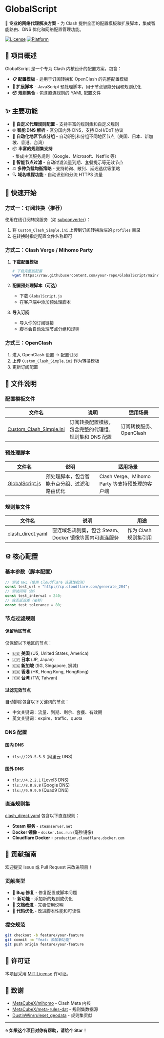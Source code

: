 # GlobalScript

🚀 **专业的网络代理解决方案** - 为 Clash 提供全面的配置模板和扩展脚本，集成智能路由、DNS 优化和网络配置管理功能。

[![License](https://img.shields.io/badge/License-MIT-blue.svg)](LICENSE)
[![Platform](https://img.shields.io/badge/Platform-Clash-orange.svg)](https://github.com/MetaCubeX/mihomo)

## 🎯 项目概述

GlobalScript 是一个专为 Clash 内核设计的配置方案，包含：

- **📋 配置模板** - 适用于订阅转换和 OpenClash 的完整配置模板
- **🔧 扩展脚本** - JavaScript 预处理脚本，用于节点智能分组和规则优化
- **📦 规则集合** - 包含直连规则的 YAML 配置文件

## ✨ 主要功能

- 🔧 **自定义代理规则配置** - 支持丰富的规则集和自定义规则
- 🌐 **智能 DNS 解析** - 区分国内外 DNS，支持 DoH/DoT 协议
- 🎯 **自动化地区节点分组** - 自动识别和分组不同地区节点（美国、日本、新加坡、香港、台湾）
- 📦 **丰富的规则集支持** - 集成主流服务规则（Google、Microsoft、Netflix 等）
- 🚫 **智能节点过滤** - 自动过滤流量到期、套餐提示等无效节点
- ⚖️ **多种负载均衡策略** - 支持轮询、散列、延迟选优等策略
- 🔍 **域名嗅探功能** - 自动识别和分流 HTTPS 流量

## 🚀 快速开始

### 方式一：订阅转换（推荐）

使用在线订阅转换服务（如 [subconverter](https://github.com/tindy2013/subconverter)）：

1. 将 `Custom_Clash_Simple.ini` 上传到订阅转换后端的 `profiles` 目录
2. 在转换时指定配置文件名称即可

### 方式二：Clash Verge / Mihomo Party

1. **下载配置模板**
   ```bash
   # 下载完整版配置
   wget https://raw.githubusercontent.com/your-repo/GlobalScript/main/Custom_Clash_Simple.ini
   ```

2. **配置预处理脚本（可选）**
   - 下载 `GlobalScript.js`
   - 在客户端中添加预处理脚本

3. **导入订阅**
   - 导入你的订阅链接
   - 脚本会自动处理节点分组和规则

### 方式三：OpenClash

1. 进入 OpenClash 设置 → 配置订阅
2. 上传 `Custom_Clash_Simple.ini` 作为转换模板
3. 更新订阅配置

## 📁 文件说明

### 配置模板文件

| 文件名 | 说明 | 适用场景 |
|--------|------|----------|
| [Custom_Clash_Simple.ini](Custom_Clash_Simple.ini) | 订阅转换配置模板，包含完整的代理组、规则集和 DNS 配置 | 订阅转换服务、OpenClash |

### 预处理脚本

| 文件名 | 说明 | 适用场景 |
|--------|------|----------|
| [GlobalScript.js](GlobalScript.js) | 预处理脚本，包含智能节点分组、过滤和路由优化 | Clash Verge、Mihomo Party 等支持预处理的客户端 |

### 规则集文件

| 文件名 | 说明 | 用途 |
|--------|------|------|
| [clash_direct.yaml](clash_direct.yaml) | 直连域名规则集，包含 Steam、Docker 镜像等国内可直连服务 | 作为 Clash 规则集引用 |

## ⚙️ 核心配置

### 基本参数（脚本配置）

```javascript
// 测试 URL（使用 Cloudflare 连通性检测）
const test_url = "http://cp.cloudflare.com/generate_204";
// 测试间隔（秒）
const test_interval = 240;
// 容忍延迟差（毫秒）
const test_tolerance = 80;
```

### 节点过滤规则

#### 保留地区节点

仅保留以下地区的节点：

- 🇺🇸 **美国** (US, United States, America)
- 🇯🇵 **日本** (JP, Japan)
- 🇸🇬 **新加坡** (SG, Singapore, 狮城)
- 🇭🇰 **香港** (HK, Hong Kong, HongKong)
- 🇹🇼 **台湾** (TW, Taiwan)

#### 过滤无效节点

自动排除包含以下关键词的节点：

- 中文关键词：流量、到期、剩余、套餐、有效期
- 英文关键词：expire、traffic、quota

### DNS 配置

#### 国内 DNS

- `tls://223.5.5.5` (阿里云 DNS)

#### 国外 DNS

- `tls://4.2.2.1` (Level3 DNS)
- `tls://8.8.8.8` (Google DNS)
- `tls://9.9.9.9` (Quad9 DNS)

### 直连规则集

[clash_direct.yaml](clash_direct.yaml) 包含以下直连规则：

- **Steam 服务** - `steamserver.net`
- **Docker 镜像** - `docker.1ms.run` (毫秒镜像)
- **Cloudflare Docker** - `production.cloudflare.docker.com`

## 🤝 贡献指南

欢迎提交 Issue 或 Pull Request 来改进项目！

### 贡献类型

- 🐛 **Bug 修复** - 修复配置或脚本问题
- ✨ **新功能** - 添加新的规则或优化
- 📝 **文档改进** - 完善使用说明
- 🎨 **代码优化** - 改进脚本性能和可读性

### 提交规范

```bash
git checkout -b feature/your-feature
git commit -m "feat: 添加新功能"
git push origin feature/your-feature
```

## 📄 许可证

本项目采用 [MIT License](LICENSE) 许可证。

## 🙏 致谢

- [MetaCubeX/mihomo](https://github.com/MetaCubeX/mihomo) - Clash Meta 内核
- [MetaCubeX/meta-rules-dat](https://github.com/MetaCubeX/meta-rules-dat) - 规则集数据源
- [DustinWin/ruleset_geodata](https://github.com/DustinWin/ruleset_geodata) - 规则集贡献

---

**⭐ 如果这个项目对你有帮助，请给个 Star！**
